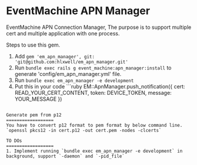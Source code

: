 EventMachine APN Manager
==============

EventMachine APN Connection Manager, The purpose is to support multiple cert and multiple application with one process.

Steps to use this gem.
1. Add `gem 'em_apn_manager', git: 'git@github.com:hlxwell/em_apn_manager.git'`
2. Run `bundle exec rails g event_machine:apn_manager:install` to generate 'config/em_apn_manager.yml' file.
2. Run `bundle exec em_apn_manager -e development`
3. Put this in your code ```ruby
EM::ApnManager.push_notification({
  cert: READ_YOUR_CERT_CONTENT,
  token: DEVICE_TOKEN,
  message: YOUR_MESSAGE
})
```

Generate pem from p12
==================
You have to convert p12 format to pem format by below command line.
`openssl pkcs12 -in cert.p12 -out cert.pem -nodes -clcerts`

TO DOs
==================
1. Implement running `bundle exec em_apn_manager -e development` in background, support `-daemon` and `-pid_file`
